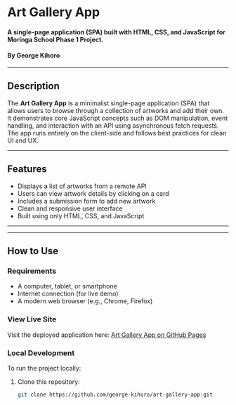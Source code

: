 # Art Gallery App

#### A single-page application (SPA) built with HTML, CSS, and JavaScript for Moringa School Phase 1 Project.

#### By **George Kihoro**

---

## Description

The **Art Gallery App** is a minimalist single-page application (SPA) that allows users to browse through a collection of artworks and add their own. It demonstrates core JavaScript concepts such as DOM manipulation, event handling, and interaction with an API using asynchronous fetch requests. The app runs entirely on the client-side and follows best practices for clean UI and UX.

---

## Features

- Displays a list of artworks from a remote API
- Users can view artwork details by clicking on a card
- Includes a submission form to add new artwork
- Clean and responsive user interface
- Built using only HTML, CSS, and JavaScript

---

---

## How to Use

### Requirements

- A computer, tablet, or smartphone
- Internet connection (for live demo)
- A modern web browser (e.g., Chrome, Firefox)

### View Live Site

Visit the deployed application here: [Art Gallery App on GitHub Pages](https://your-github-username.github.io/art-gallery-app)  

### Local Development

To run the project locally:

1. Clone this repository:

   ```bash
   git clone https://github.com/george-kihoro/art-gallery-app.git
